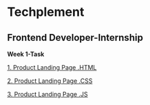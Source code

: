 # Techplement

## Frontend Developer-Internship

**Week 1-Task**

[1. Product Landing Page .HTML](https://github.com/karthikeyan-2005/Techplement/blob/main/Week%201-Task/Transease.html)

[2. Product Landing Page .CSS](https://github.com/karthikeyan-2005/Techplement/blob/main/Week%201-Task/Transease.css)

[3. Product Landing Page .JS](https://github.com/karthikeyan-2005/Techplement/blob/main/Week%201-Task/Transease.js)

